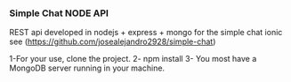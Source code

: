 ### Simple Chat NODE API

REST api developed in nodejs + express + mongo
for the simple chat ionic see (https://github.com/josealejandro2928/simple-chat)

1-For your use, clone the project.
2- npm install
3- You most have a MongoDB server running in your machine.
